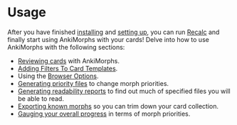# Usage

After you have finished [installing](installation.md) and [setting up](setup.md), you can run [Recalc](usage/recalc.md)
and finally start using AnkiMorphs with your cards! Delve into how to use AnkiMorphs with the following sections:

* [Reviewing cards](usage/reviewing-cards.md) with AnkiMorphs.
* [Adding Filters To Card Templates](usage/template-filters.md).
* Using the [Browser Options](usage/browser.md).
* [Generating priority files](usage/generators.md#frequency-file-generator) to change morph priorities.
* [Generating readability reports](usage/generators.md#readability-report-generator) to find out much of specified files you will be able to read.
* [Exporting known morphs](usage/known-morphs-exporter.md) so you can trim down your card collection.
* [Gauging your overall progress](usage/progression.md) in terms of morph priorities.





